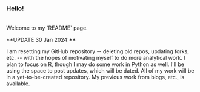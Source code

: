 ### Hello!
<br>
Welcome to my `README` page.
<br>
<p>**UPDATE 30 Jan 2024:**</p>
<p>I am resetting my GitHub repository -- deleting old repos, updating forks, etc. -- with the hopes of motivating myself to do more analytical work.
I plan to focus on R, though I may do some work in Python as well.
I'll be using the space to post updates, which will be dated.  All of my work will be in a yet-to-be-created repository.  My previous work from blogs, etc., is available.</p>
<br>

<!--
**richard-ian-carpenter/richard-ian-carpenter** is a ✨ _special_ ✨ repository because its `README.md` (this file) appears on your GitHub profile.

Here are some ideas to get you started:

- 🔭 I’m currently working on ...
- 🌱 I’m currently learning ...
- 👯 I’m looking to collaborate on ...
- 🤔 I’m looking for help with ...
- 💬 Ask me about ...
- 📫 How to reach me: ...
- 😄 Pronouns: ...
- ⚡ Fun fact: ...
-->
